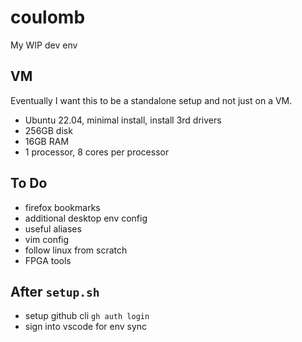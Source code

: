 # coulomb

My WIP dev env

## VM

Eventually I want this to be a standalone setup and not just on a VM.

- Ubuntu 22.04, minimal install, install 3rd drivers
- 256GB disk
- 16GB RAM
- 1 processor, 8 cores per processor

## To Do

- firefox bookmarks
- additional desktop env config
- useful aliases
- vim config
- follow linux from scratch
- FPGA tools

## After `setup.sh`

- setup github cli `gh auth login`
- sign into vscode for env sync
